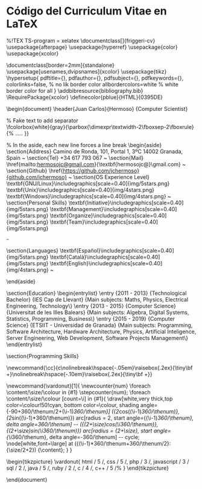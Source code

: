 # Código del Curriculum Vitae en LaTeX

%!TEX TS-program = xelatex
\documentclass[]{friggeri-cv}
\usepackage{afterpage}
\usepackage{hyperref}
\usepackage{color}
\usepackage{xcolor}

\documentclass[border=2mm]{standalone}
\usepackage[usenames,dvipsnames]{xcolor}
\usepackage{tikz}
\hypersetup{
    pdftitle={},
    pdfauthor={},
    pdfsubject={},
    pdfkeywords={},
    colorlinks=false,       % no lik border color
   allbordercolors=white    % white border color for all
}
\addbibresource{bibliography.bib}
\RequirePackage{xcolor}
\definecolor{pblue}{HTML}{0395DE}

\begin{document}
\header{Juan Carlos}{Hermoso}
      {Computer Scientist}
      
% Fake text to add separator      
\fcolorbox{white}{gray}{\parbox{\dimexpr\textwidth-2\fboxsep-2\fboxrule}{%
.....
}}

% In the aside, each new line forces a line break
\begin{aside}
  \section{Address}
    Camino de Ronda, 101, Portal 1, 3ºC
    14002 Granada, Spain
    ~
  \section{Tel}
    +34 617 793 067
    ~
  \section{Mail}
    \href{mailto:hermosojc@gmail.com}{\textbf{hermosojc@}\\gmail.com}
    ~
  \section{Github}
    \href{https://github.com/jchermoso}{github.com/jchermoso}
    ~
  \section{OS Experience Level}
    \textbf{GNU/Linux}\includegraphics[scale=0.40]{img/5stars.png}
    \textbf{Unix}\includegraphics[scale=0.40]{img/4stars.png}
    \textbf{Windows}\includegraphics[scale=0.40]{img/4stars.png}
    ~
  \section{Personal Skills}
    \textbf{Initiative}\includegraphics[scale=0.40]{img/5stars.png}
    \textbf{Management}\includegraphics[scale=0.40]{img/5stars.png}
    \textbf{Organize}\includegraphics[scale=0.40]{img/5stars.png}
    \textbf{Team}\includegraphics[scale=0.40]{img/5stars.png}
    
    ~
\section{Languages}
    \textbf{Español}\includegraphics[scale=0.40]{img/5stars.png}
    \textbf{Català}\includegraphics[scale=0.40]{img/5stars.png}
    \textbf{English}\includegraphics[scale=0.40]{img/4stars.png}
    ~
    
\end{aside}


\section{Education}
\begin{entrylist}
  \entry
    {2011 - 2013}
    {Technological Bachelor}
    {IES Cap de Llevant}
    {Main subjects: Maths, Physics, Electrical Engineering, Technology\\}
  \entry
    {2013 - 2015}
    {Computer Science}
    {Universitat de les Illes Balears}
    {Main subjects: Algebra, Digital Systems, Statistics, Programming, Business\\}
  \entry
    {2015 - 2019}
    {Computer Science}
    {ETSIIT - Universidad de Granada}
    {Main subjects: Programming, Software Architecture, Hardware Architecture, Physics, Artificial Inteligence, Server Engineering, Web Development, Software Projects Management\\}
\end{entrylist}

\section{Programming Skills}

\newcommand{\cc}{c\nolinebreak\hspace{-.05em}\raisebox{.2ex}{\tiny\bf +}\nolinebreak\hspace{-.10em}\raisebox{.2ex}{\tiny\bf +}}

\newcommand{\vardonut}[1]{
    \newcounter{num}
    \foreach \content/\size/\colour in {#1}
        \stepcounter{num};
    \foreach \content/\size/\colour [count=\i] in {#1}{
        \draw[white,very thick,top color=\colour!50!cyan, bottom color=\colour, shading angle={-90+360/\thenum/2+(\i-1)*360/\thenum}] 
        ({2*cos((\i-1)*360/\thenum)},{2*sin((\i-1)*360/\thenum)}) arc[radius = 2, start angle={(\i-1)*360/\thenum}, delta angle=360/\thenum] --
        ({(2+\size)*cos(\i*360/\thenum)},{(2+\size)*sin(\i*360/\thenum)}) arc[radius = {2+\size}, start angle={\i*360/\thenum}, delta angle=-360/\thenum] -- 
        cycle;
        \node[white,font=\large] at ({(\i-1)*360/\thenum+360/\thenum/2}:{\size/2+2}) {\content};
    }
}


\begin{tikzpicture}
    \vardonut{
        html       / 5 /, 
        css        / 5 /, 
        php        / 3 /,
        javascript / 3 / 
        sql        / 2 /, 
        java       / 5 /, 
        ruby       / 2 /, 
        c          / 4 /, 
        c++        / 5 /%
    }
\end{tikzpicture}

\end{document}
